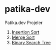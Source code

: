 # patika-dev
Patika.dev Projeler

1. [Insertion Sort](https://github.com/akaanaydin/patika-dev/blob/main/insertion-sort-project)
2. [Merge Sort](https://github.com/akaanaydin/patika-dev/blob/main/merge-sort-project)
3. [Binary Search Tree](https://github.com/akaanaydin/patika-dev/blob/main/binary-search-tree-project)
